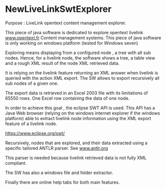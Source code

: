 # NewLiveLinkSwtExplorer
Purpose :
LiveLink opentext content management explorer.

This piece of java software is dedicated to explore opentext livelink
www.opentext.fr 
Content management systems.
This piece of java software is only working on windows platform (tested for Windows seven)

Exploring means displaying from a configured node , a tree with all sub nodes.
Hence, for a livelink node, the software shows a tree, a table view and a rough XML result of the node XML retrieved data.

It is relying on the livelink feature returning an XML answer when livelink is queried with the action XML export.
The SW allows to export recursively all sub nodes of a given one.

The export data is retrieved in an Excel 2003 file with its limitations of 65550 rows.
One Excel row containing the data of one node.

In order to achieve this goal , the eclipse SWT API is used.
This API has a Java Web browser (relying on the windows internet explorer if the windows platform) able to extract livelink node information using the XML export feature of a livelink node.

https://www.eclipse.org/swt/

Recursively, nodes that are explored, and their data extracted using a specific tailored ANTLR parser.
See www.antlr.org

This parser is needed because livelink retrieved data is not fully XML compliant.

The SW has also a windows file and folder extractor.

Finally there are online help tabs for both main features.
